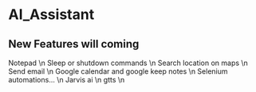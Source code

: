 # AI_Assistant
New Features will coming
------------------------
Notepad \n
Sleep or shutdown commands \n
Search location on maps \n
Send email \n
Google calendar and google keep notes \n
Selenium automations... \n
Jarvis ai \n
gtts \n
